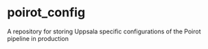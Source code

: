# poirot_config
A repository for storing Uppsala specific configurations of the Poirot pipeline in production

